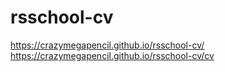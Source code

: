 # rsschool-cv
https://crazymegapencil.github.io/rsschool-cv/
https://crazymegapencil.github.io/rsschool-cv/cv
